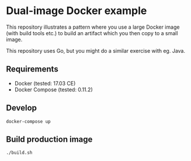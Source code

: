 # Dual-image Docker example

This repository illustrates a pattern where you use a large Docker image (with build tools etc.) to build an artifact which you then copy to a small image.

This repository uses Go, but you might do a similar exercise with eg. Java.

## Requirements

* Docker (tested: 17.03 CE)
* Docker Compose (tested: 0.11.2)

## Develop

    docker-compose up

## Build production image

    ./build.sh
